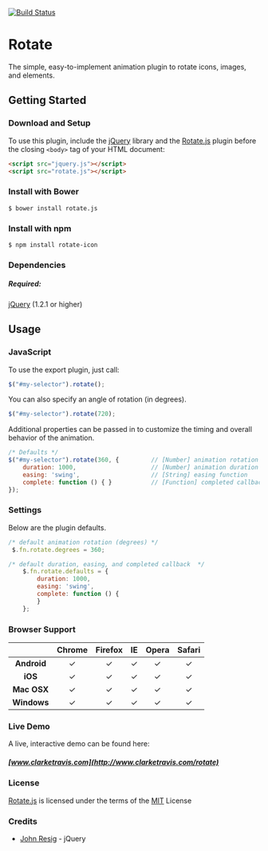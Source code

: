 [![Build Status](https://travis-ci.org/clarketm/Rotate.svg?branch=master)](https://travis-ci.org/clarketm/Rotate)
# Rotate
The simple, easy-to-implement animation plugin to rotate icons, images, and elements.

## Getting Started

### Download and Setup

To use this plugin, include the [jQuery](https://jquery.com) library and the [Rotate.js](http://www.clarketravis.com/rotate) plugin before the closing `<body>` tag of your HTML document:

```html
<script src="jquery.js"></script>
<script src="rotate.js"></script>
```

### Install with Bower

```shell
$ bower install rotate.js
```

### Install with npm

```shell
$ npm install rotate-icon
```

### Dependencies

##### Required:

[jQuery](https://jquery.com) (1.2.1 or higher)


## Usage

### JavaScript

To use the export plugin, just call:

```js
$("#my-selector").rotate();
```

You can also specify an angle of rotation (in degrees).

```js
$("#my-selector").rotate(720);
```

Additional properties can be passed in to customize the timing and overall behavior of the animation.

```js
/* Defaults */
$("#my-selector").rotate(360, {         // [Number] animation rotation (degrees)
    duration: 1000,                     // [Number] animation duration
    easing: 'swing',                    // [String] easing function
    complete: function () { }           // [Function] completed callback
});
```

### Settings

Below are the plugin defaults.

```js
/* default animation rotation (degrees) */
 $.fn.rotate.degrees = 360;

/* default duration, easing, and completed callback  */
    $.fn.rotate.defaults = {
        duration: 1000,
        easing: 'swing',
        complete: function () {
        }
    };
```


### Browser Support

|             |  Chrome  | Firefox  |    IE    |   Opera  |  Safari  |
| :---------: | :------: | :------: | :------: | :-----:  | :------: |
| __Android__ | &#10003; | &#10003; | &#10003; | &#10003; | &#10003; |
| __iOS__     | &#10003; | &#10003; | &#10003; | &#10003; | &#10003; |
| **Mac OSX** | &#10003; | &#10003; | &#10003; | &#10003; | &#10003; |
| **Windows** | &#10003; | &#10003; | &#10003; | &#10003; | &#10003; |


### Live Demo 
A live, interactive demo can be found here:
##### [www.clarketravis.com](http://www.clarketravis.com/rotate)

### License
[Rotate.js](http://www.clarketravis.com) is licensed under the terms of the [MIT](http://opensource.org/licenses/mit-license.php) License

### Credits

* [John Resig](https://github.com/jeresig) - jQuery
